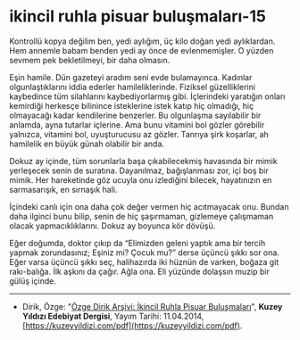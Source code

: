 # ikincil ruhla pisuar buluşmaları-15

Kontrollü kopya değilim ben, yedi aylığım, üç kilo doğan yedi aylıklardan. Hem annemle babam benden yedi ay önce de evlenmemişler. O yüzden sevmem pek bekletilmeyi, bir daha olmasın.

Eşin hamile. Dün gazeteyi aradım seni evde bulamayınca. Kadınlar
olgunlaştıklarını iddia ederler hamileliklerinde. Fiziksel güzelliklerini kaybedince tüm silahlarını kaybediyorlarmış gibi. İçlerindeki
yaratığın onları kemirdiği herkesçe bilinince isteklerine istek katıp
hiç olmadığı, hiç olmayacağı kadar kendilerine benzerler. Bu olgunlaşma sayılabilir bir anlamda, ayna tutarlar içlerine. Ama bunu vitamini bol gözler görebilir yalnızca, vitamini bol, uyuşturucusu az
gözler. Tanrıya şirk koşarlar, ah hamilelik en büyük günah olabilir
bir anda.

Dokuz ay içinde, tüm sorunlarla başa çıkabilecekmiş havasında bir
mimik yerleşecek senin de suratına. Dayanılmaz, bağışlanması zor,
içi boş bir mimik. Her hareketinde göz ucuyla onu izlediğini bilecek, hayatınızın en sarmasarışık, en sırnaşık hali.

İçindeki canlı için ona daha çok değer vermen hiç acıtmayacak onu.
Bundan daha ilginci bunu bilip, senin de hiç şaşırmaman, gizlemeye çalışmaman olacak yapmacıklıklarını. Dokuz ay boyunca kör
dövüşü.

Eğer doğumda, doktor çıkıp da “Elimizden geleni yaptık ama bir
tercih yapmak zorundasınız; Eşiniz mi? Çocuk mu?” derse üçüncü
şıkkı sor ona. Eğer varsa üçüncü şıkkı seç, halihazırda iki hüznün
de varken, boğaza git rakı-balığa. İlk aşkını da çağır. Ağla ona. Eli
yüzünde dolaşsın muzip bir gülüş içinde.

---
- Dirik, Özge: "[Özge Dirik Arşivi: İkincil Ruhla Pisuar Buluşmaları](https://kuzeyyildizi.com/files/ozgedirik-pisuar.pdf)", **Kuzey Yıldızı Edebiyat Dergisi**, Yayım Tarihi: 11.04.2014, [https://kuzeyyildizi.com/pdf](https://kuzeyyildizi.com/pdf).
